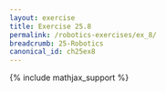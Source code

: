 ```yaml
---
layout: exercise
title: Exercise 25.8
permalink: /robotics-exercises/ex_8/
breadcrumb: 25-Robotics
canonical_id: ch25ex8
---
```


{% include mathjax_support %}
